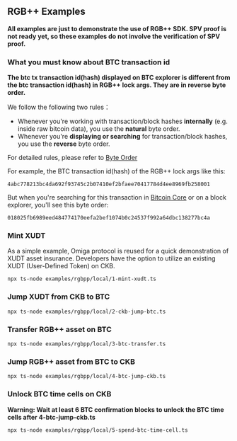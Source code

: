 ## RGB++ Examples

**All examples are just to demonstrate the use of RGB++ SDK. SPV proof is not ready yet, so these examples do not involve the verification of SPV proof.**

### What you must know about BTC transaction id

**The btc tx transaction id(hash) displayed on BTC explorer is different from the btc transaction id(hash) in RGB++ lock args. They are in reverse byte order.**

We follow the following two rules： 

- Whenever you're working with transaction/block hashes **internally** (e.g. inside raw bitcoin data), you use the **natural** byte order.
- Whenever you're **displaying or searching** for transaction/block hashes, you use the **reverse** byte order.

For detailed rules, please refer to [Byte Order](https://learnmeabitcoin.com/technical/general/byte-order/)

For example, the BTC transaction id(hash) of the RGB++ lock args like this: 

```
4abc778213bc4da692f93745c2b07410ef2bfaee70417784d4ee8969fb258001
```

But when you're searching for this transaction in [Bitcoin Core](https://bitcoin.org/en/bitcoin-core/) or on a block explorer, you'll see this byte order:

```
018025fb6989eed484774170eefa2bef1074b0c24537f992a64dbc138277bc4a
```

### Mint XUDT
As a simple example, Omiga protocol is reused for a quick demonstration of XUDT asset insurance.
Developers have the option to utilize an existing XUDT (User-Defined Token) on CKB.

```shell
npx ts-node examples/rgbpp/local/1-mint-xudt.ts 
```

### Jump XUDT from CKB to BTC

```shell
npx ts-node examples/rgbpp/local/2-ckb-jump-btc.ts 
```

### Transfer RGB++ asset on BTC

```shell
npx ts-node examples/rgbpp/local/3-btc-transfer.ts 
```

### Jump RGB++ asset from BTC to CKB

```shell
npx ts-node examples/rgbpp/local/4-btc-jump-ckb.ts 
```

### Unlock BTC time cells on CKB

**Warning: Wait at least 6 BTC confirmation blocks to unlock the BTC time cells after 4-btc-jump-ckb.ts**

```shell
npx ts-node examples/rgbpp/local/5-spend-btc-time-cell.ts 
```
